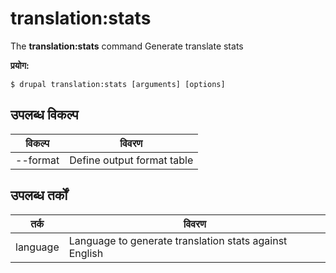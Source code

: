 # translation:stats
The **translation:stats** command Generate translate stats

**प्रयोग:**
```
$ drupal translation:stats [arguments] [options] 
```

## उपलब्ध विकल्प
विकल्प | विवरण
-------|-------------
--format | Define output format table|markdown

## उपलब्ध तर्कों  
तर्क | विवरण
---------|-------------
language | Language to generate translation stats against English
